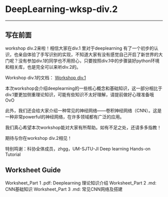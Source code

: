 # DeepLearning-wksp-div.2

***

## 写在前面

workshop div.2来啦！相信大家在div.1 里对于deeplearning 有了一个初步的认识，也亲自体验了手写识别的实现，不知道大家有没有感觉自己开启了新世界的大门呢？没有参加div.1的同学也不用担心，只要按照div.1中的步骤装好python环境和相关库，也是完全可以来听div.2的。

Workshop div.1的文档：
[Workshop div.1](https://github.com/UMJI-SSTIA/DeepLearning-wksp-div.1/tree/main)

本次workshop会介绍deeplearning的一些核心概念和基础知识，这一部分相比于div.1要更加侧重理论知识，可能有些知识不太好理解，请提前做好心理准备哦OvO

此外，我们还会给大家介绍一种常见的神经网络——卷积神经网络（CNN）。这是一种非常powerful的神经网络，在许多领域都有广泛的应用。

我们真心希望本次workshop能对大家有所帮助。如有不足之处，还请多多指教！

期待与你在workshop div.2相见！

特别鸣谢：科协全体成员，zhgg，UM-SJTU-JI Deep learning Hands-on Tutorial

## Worksheet Guide

Worksheet_Part 1 .pdf: Deeplearning 理论知识介绍
Worksheet_Part 2 .md: CNN基础知识
Worksheet_Part 3 .md: 常见CNN网络及搭建

